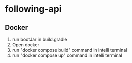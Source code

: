 # following-api

## Docker 
1. run bootJar in build.gradle 
2. Open docker 
3. run "docker compose build" command in intelli terminal 
4. run "docker compose up" command in intelli terminal